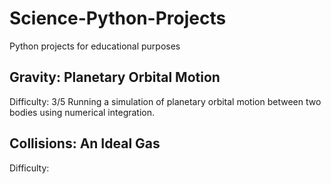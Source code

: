 # Science-Python-Projects
Python projects for educational purposes

## Gravity: Planetary Orbital Motion
Difficulty: 3/5
Running a simulation of planetary orbital motion between two bodies using numerical integration.

## Collisions: An Ideal Gas
Difficulty: 

